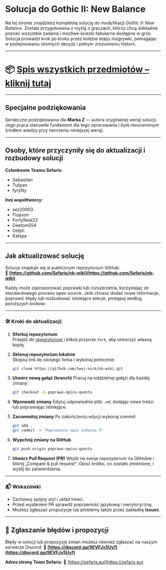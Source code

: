 # Solucja do Gothic II: New Balance

Na tej stronie znajdziesz kompletną solucję do modyfikacji _Gothic II: New Balance_. Została przygotowana z myślą o graczach, którzy chcą dokładnie poznać wszystkie zadania i możliwe ścieżki fabularne dostępne w grze. Solucja prowadzi krok po kroku przez kolejne etapy rozgrywki, pomagając w podejmowaniu istotnych decyzji i pełnym zrozumieniu historii.

---

# 📦 **[Spis wszystkich przedmiotów – kliknij tutaj](https://docs.google.com/spreadsheets/d/16CPrngIhKSiwGtmHGXCJE5o_w-4k_s_nNq7H7wzVwos/edit?gid=757649261#gid=757649261)**

---

## Specjalne podziękowania

Serdeczne podziękowania dla **Marka Z** — autora oryginalnej wersji solucji. Jego praca stanowiła fundament dla tego opracowania i była nieocenionym źródłem wiedzy przy tworzeniu niniejszej wersji.

---

## Osoby, które przyczyniły się do aktualizacji i rozbudowy solucji

**Członkowie Teamu Sefaris:**

- Sebastian
- Tulipan
- fyryNy

**Inni współtwórcy:**

- xez20003
- Flopson
- FortyNest22
- Deetom554
- Delph
- Katspa
---

## Jak aktualizować solucję

Solucja znajduje się w publicznym repozytorium GitHub:  
🔗 **[https://github.com/Sefaris/nb-wiki](https://github.com/Sefaris/nb-wiki)**

Każdy może zaproponować poprawki lub rozszerzenia, korzystając ze standardowego procesu open source. Jeśli chcesz dodać nowe informacje, poprawić błędy lub rozbudować istniejące sekcje, postępuj według poniższych kroków:

---

### 🛠️ Kroki do aktualizacji:

1. **Sforkuj repozytorium**  
   Przejdź do [repozytorium](https://github.com/Sefaris/nb-wiki) i kliknij przycisk `Fork`, aby utworzyć własną kopię.

2. **Sklonuj repozytorium lokalnie**  
   Skopiuj link do swojego forka i wykonaj polecenie:

   ```bash
   git clone https://github.com/twoj-nick/nb-wiki.git
   ```

3. **Utwórz nową gałąź (branch)**
   Pracuj na oddzielnej gałęzi dla każdej zmiany:

   ```bash
   git checkout -b poprawa-opisu-questu
   ```

4. **Wprowadź zmiany**
   Edytuj odpowiednie pliki `.md`, dodając nowe treści lub poprawiając istniejące.

5. **Zacommituj zmiany**
   Po zakończeniu edycji wykonaj commit:

   ```bash
   git add .
   git commit -m "Poprawiono opis zadania X"
   ```

6. **Wypchnij zmiany na GitHub**

   ```bash
   git push origin poprawa-opisu-questu
   ```

7. **Utwórz Pull Request (PR)**
   Wejdź na swoje repozytorium na GitHubie i kliknij „Compare & pull request”. Opisz krótko, co zostało zmienione, i wyślij do zatwierdzenia.

---

### 📬 Wskazówki

- Zachowuj spójny styl i układ treści.
- Przed wysłaniem PR sprawdź poprawność językową i merytoryczną.
- Możesz zgłaszać propozycje lub problemy także przez zakładkę **Issues**.

---

## 💬 Zgłaszanie błędów i propozycji

Błędy w solucji lub propozycje zmian możesz również zgłaszać na naszym serwerze Discord:
🔗 **[https://discord.gg/9EVFJv5Uyf](https://discord.gg/9EVFJv5Uyf)**

**Adres strony Team Sefaris:** 🔗 [https://sefaris.eu](https://sefaris.eu)
